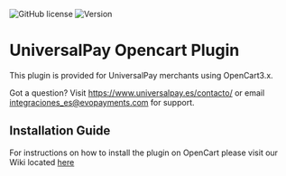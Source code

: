 ![GitHub license](https://img.shields.io/github/license/UniversalPay/OpenCart)
![Version](https://img.shields.io/badge/version-1.1.0-informational)

# UniversalPay Opencart Plugin

This plugin is provided for UniversalPay merchants using OpenCart3.x. 

Got a question? Visit https://www.universalpay.es/contacto/ or email integraciones_es@evopayments.com for support.

## Installation Guide

For instructions on how to install the plugin on OpenCart please visit our Wiki located [here](https://github.com/UniversalPay/OpenCart/wiki/Installation-of-UniversalPay-Plugin-for-OpenCart)

